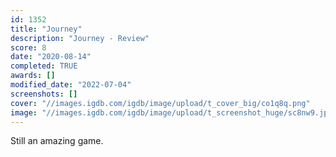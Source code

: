 ```yaml
---
id: 1352
title: "Journey"
description: "Journey - Review"
score: 8
date: "2020-08-14"
completed: TRUE
awards: []
modified_date: "2022-07-04"
screenshots: []
cover: "//images.igdb.com/igdb/image/upload/t_cover_big/co1q8q.png"
image: "//images.igdb.com/igdb/image/upload/t_screenshot_huge/sc8nw9.jpg"
---
```

Still an amazing game.